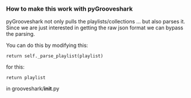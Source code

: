 ### How to make this work with pyGrooveshark

pyGrooveshark not only pulls the playlists/collections ... but also parses it. Since we are just interested in getting the raw json format we can bypass the parsing.

You can do this by modifying this: 

    return self._parse_playlist(playlist)
    
for this: 

    return playlist
    
in grooveshark/__init__.py
